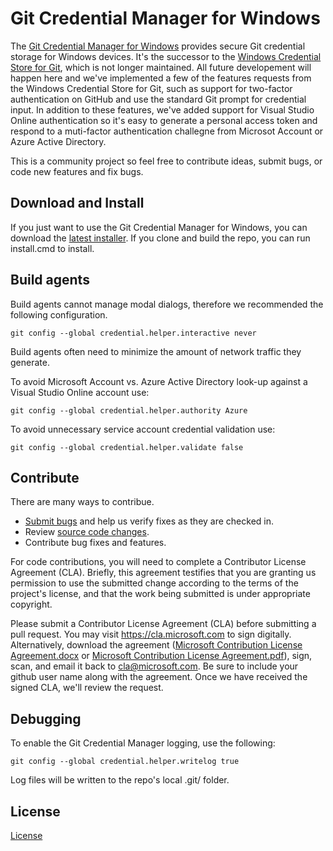 # Git Credential Manager for Windows
The [Git Credential Manager for Windows](https://github.com/Microsoft/Git-Credential-Manager-for-Windows) provides secure Git credential storage for Windows devices. It's the successor to the [Windows Credential Store for Git](https://gitcredentialstore.codeplex.com/), which is not longer maintained. All future developement will happen here and we've implemented a few of the features requests from the Windows Credential Store for Git, such as support for two-factor authentication on GitHub and use the standard Git prompt for credential input. In addition to these features, we've added support for Visual Studio Online authentication so it's easy to generate a personal access token and respond to a muti-factor authentication challegne from Microsot Account or Azure Active Directory.

This is a community project so feel free to contribute ideas, submit bugs, or code new features and fix bugs.

## Download and Install
If you just want to use the Git Credential Manager for Windows, you can download the [latest installer](https://github.com/Microsoft/Git-Credential-Manager-for-Windows/releases). If you clone and build the repo, you can run install.cmd to install.

## Build agents
Build agents cannot manage modal dialogs, therefore we recommended the following configuration.
```
git config --global credential.helper.interactive never
```

Build agents often need to minimize the amount of network traffic they generate. 

To avoid Microsoft Account vs. Azure Active Directory look-up against a Visual Studio Online account use: 
```
git config --global credential.helper.authority Azure
```

To avoid unnecessary service account credential validation use: 
```
git config --global credential.helper.validate false
```

## Contribute
There are many ways to contribue.
* [Submit bugs](https://github.com/Microsoft/Git-Credential-Manager-for-Windows/issues) and help us verify fixes as they are checked in.
* Review [source code changes](https://github.com/Microsoft/Git-Credential-Manager-for-Windows/pulls).
* Contribute bug fixes and features.

For code contributions, you will need to complete a Contributor License Agreement (CLA). Briefly, this agreement testifies that you are granting us permission to use the submitted change according to the terms of the project's license, and that the work being submitted is under appropriate copyright.

Please submit a Contributor License Agreement (CLA) before submitting a pull request. You may visit https://cla.microsoft.com to sign digitally. Alternatively, download the agreement ([Microsoft Contribution License Agreement.docx](https://www.codeplex.com/Download?ProjectName=typescript&DownloadId=822190) or [Microsoft Contribution License Agreement.pdf](https://www.codeplex.com/Download?ProjectName=typescript&DownloadId=921298)), sign, scan, and email it back to <cla@microsoft.com>. Be sure to include your github user name along with the agreement. Once we have received the signed CLA, we'll review the request.

## Debugging
To enable the Git Credential Manager logging, use the following:
```
git config --global credential.helper.writelog true
```

Log files will be written to the repo's local .git/ folder.

## License
[License](https://github.com/Microsoft/Git-Credential-Manager-for-Windows/blob/master/LICENSE.txt)
